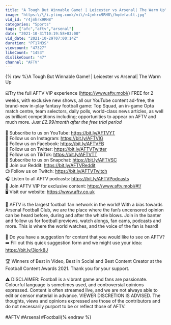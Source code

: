 ```yaml
---
title: "A Tough But Winnable Game! | Leicester vs Arsenal| The Warm Up"
image: "https:\/\/i.ytimg.com\/vi\/r4jmhrx9RH8\/hqdefault.jpg"
vid_id: "r4jmhrx9RH8"
categories: "Sports"
tags: ["afc","aftv","arsenal"]
date: "2021-10-31T10:19:58+03:00"
vid_date: "2021-10-29T07:00:14Z"
duration: "PT17M3S"
viewcount: "47327"
likeCount: "1453"
dislikeCount: "47"
channel: "AFTV"
---
```

{% raw %}A Tough But Winnable Game! | Leicester vs Arsenal| The Warm Up<br /><br />☑️Try the full AFTV VIP experience (<a rel="nofollow" target="blank" href="https://www.aftv.mobi/)">https://www.aftv.mobi/)</a> FREE for 2 weeks, with exclusive new shows, all our YouTube content ad-free, the brand-new in-play fantasy football game: Top Squad, an in-game Opta match centre, team selectors, daily polls, world-class news articles, as well as brilliant competitions including; opportunities to appear on AFTV and much more. *Just £2.99/month after the free trial period*<br /><br />🎥 Subscribe to us on YouTube: <a rel="nofollow" target="blank" href="https://bit.ly/AFTVYT">https://bit.ly/AFTVYT</a><br />📸 Follow us on Instagram: <a rel="nofollow" target="blank" href="https://bit.ly/AFTVIG">https://bit.ly/AFTVIG</a><br />👤 Follow us on Facebook: <a rel="nofollow" target="blank" href="https://bit.ly/AFTVFB">https://bit.ly/AFTVFB</a><br />💬 Follow us on Twitter: <a rel="nofollow" target="blank" href="https://bit.ly/AFTVTwitter">https://bit.ly/AFTVTwitter</a><br />📲 Follow us on TikTok: <a rel="nofollow" target="blank" href="https://bit.ly/AFTVTT">https://bit.ly/AFTVTT</a><br />👀 Subscribe to us on Snapchat: <a rel="nofollow" target="blank" href="https://bit.ly/AFTVSC">https://bit.ly/AFTVSC</a><br />🤖 Join our Reddit: <a rel="nofollow" target="blank" href="https://bit.ly/AFTVReddit">https://bit.ly/AFTVReddit</a><br />📺 Follow us on Twitch: <a rel="nofollow" target="blank" href="https://bit.ly/AFTVTwitch">https://bit.ly/AFTVTwitch</a><br />🎧 Listen to all AFTV podcasts: <a rel="nofollow" target="blank" href="https://bit.ly/AFTVPodcasts">https://bit.ly/AFTVPodcasts</a><br />🔑 Join AFTV VIP for exclusive content: <a rel="nofollow" target="blank" href="https://www.aftv.mobi/#!/">https://www.aftv.mobi/#!/</a><br />🖥 Visit our website: <a rel="nofollow" target="blank" href="https://www.aftv.co.uk">https://www.aftv.co.uk</a><br /><br />🔴 AFTV is the largest football fan network in the world! With a bias towards Arsenal Football Club, we are the place where the fan’s uncensored opinion can be heard before, during and after the whistle blows. Join in the banter and follow us for football previews, watch alongs, fan cams, podcasts and more. This is where the world watches, and the voice of the fan is heard!<br /><br />🙋 Do you have a suggestion for content that you would like to see on AFTV?<br />➡️ Fill out this quick suggestion form and we might use your idea: <a rel="nofollow" target="blank" href="https://bit.ly/3iork8J">https://bit.ly/3iork8J</a><br /><br />🏆 Winners of Best in Video, Best in Social and Best Content Creator at the Football Content Awards 2021. Thank you for your support.<br /><br />⚠️ DISCLAIMER: Football is a vibrant game and fans are passionate. Colourful language is sometimes used, and controversial opinions expressed. Content is often streamed live, and we are not always able to edit or censor material in advance. VIEWER DISCRETION IS ADVISED. The thoughts, views and opinions expressed are those of the contributors and do not necessarily purport to be or reflect those of AFTV.<br /><br />#AFTV #Arsenal #Football{% endraw %}

